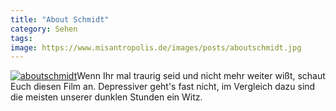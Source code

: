 ```yaml
---
title: "About Schmidt"
category: Sehen
tags: 
image: https://www.misantropolis.de/images/posts/aboutschmidt.jpg
---
```


[![](http://www.misantropolis.de/wp-content/uploads/2008/04/aboutschmidt.jpg "aboutschmidt")](http://www.misantropolis.de/wp-content/uploads/2008/04/aboutschmidt.jpg)Wenn Ihr mal traurig seid und nicht mehr weiter wißt, schaut Euch diesen Film an. Depressiver geht's fast nicht, im Vergleich dazu sind die meisten unserer dunklen Stunden ein Witz.